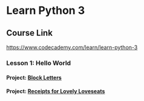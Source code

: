 # Learn Python 3
## Course Link
https://www.codecademy.com/learn/learn-python-3

### Lesson 1: Hello World
#### Project: [Block Letters](https://github.com/anastasiia-melnyk/portfolio/tree/main/Python/courses/learn-python-3/projects/lesson-1-hello-world/block-letters)
#### Project: [Receipts for Lovely Loveseats](https://github.com/anastasiia-melnyk/portfolio/tree/main/Python/courses/learn-python-3/projects/lesson-1-hello-world/receipts-for-lovely-loveseats)
